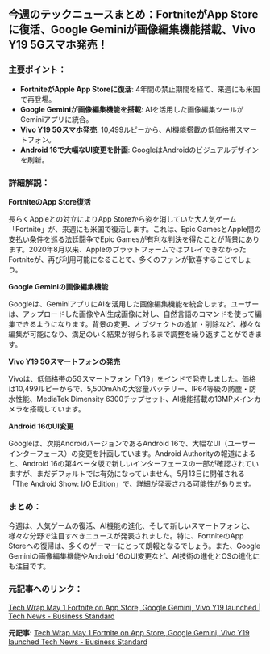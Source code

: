 ## 今週のテックニュースまとめ：FortniteがApp Storeに復活、Google Geminiが画像編集機能搭載、Vivo Y19 5Gスマホ発売！

### 主要ポイント：

* **FortniteがApple App Storeに復活**: 4年間の禁止期間を経て、来週にも米国で再登場。
* **Google Geminiが画像編集機能を搭載**: AIを活用した画像編集ツールがGeminiアプリに統合。
* **Vivo Y19 5Gスマホ発売**: 10,499ルピーから、AI機能搭載の低価格帯スマートフォン。
* **Android 16で大幅なUI変更を計画**: GoogleはAndroidのビジュアルデザインを刷新。

### 詳細解説：

**FortniteのApp Store復活**

長らくAppleとの対立によりApp Storeから姿を消していた大人気ゲーム「Fortnite」が、来週にも米国で復活します。これは、Epic GamesとApple間の支払い条件を巡る法廷闘争でEpic Gamesが有利な判決を得たことが背景にあります。2020年8月以来、AppleのプラットフォームではプレイできなかったFortniteが、再び利用可能になることで、多くのファンが歓喜することでしょう。

**Google Geminiの画像編集機能**

Googleは、GeminiアプリにAIを活用した画像編集機能を統合します。ユーザーは、アップロードした画像やAI生成画像に対し、自然言語のコマンドを使って編集できるようになります。背景の変更、オブジェクトの追加・削除など、様々な編集が可能になり、満足のいく結果が得られるまで調整を繰り返すことができます。

**Vivo Y19 5Gスマートフォンの発売**

Vivoは、低価格帯の5Gスマートフォン「Y19」をインドで発売しました。価格は10,499ルピーからで、5,500mAhの大容量バッテリー、IP64等級の防塵・防水性能、MediaTek Dimensity 6300チップセット、AI機能搭載の13MPメインカメラを搭載しています。

**Android 16のUI変更**

Googleは、次期AndroidバージョンであるAndroid 16で、大幅なUI（ユーザーインターフェース）の変更を計画しています。Android Authorityの報道によると、Android 16の第4ベータ版で新しいインターフェースの一部が確認されていますが、まだデフォルトでは有効になっていません。5月13日に開催される「The Android Show: I/O Edition」で、詳細が発表される可能性があります。

### まとめ：

今週は、人気ゲームの復活、AI機能の進化、そして新しいスマートフォンと、様々な分野で注目すべきニュースが発表されました。特に、FortniteのApp Storeへの復帰は、多くのゲーマーにとって朗報となるでしょう。また、Google Geminiの画像編集機能やAndroid 16のUI変更など、AI技術の進化とOSの進化にも注目です。

### 元記事へのリンク：

[Tech Wrap May 1 Fortnite on App Store, Google Gemini, Vivo Y19 launched | Tech News - Business Standard](https://www.business-standard.com/technology/tech-news/tech-wrap-may-1-fortnite-on-app-store-google-gemini-vivo-y19-launched-124050101708_1.html)


**元記事:** [Tech Wrap May 1 Fortnite on App Store, Google Gemini, Vivo Y19 launched Tech News - Business Standard](https://www.business-standard.com/technology/tech-news/tech-wrap-may-1-fortnite-on-app-store-google-gemini-vivo-y19-launched-125050100735_1.html)